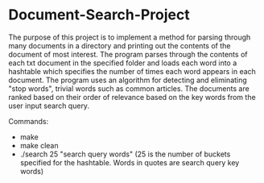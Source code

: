 # Document-Search-Project

The purpose of this project is to implement a method for parsing through many documents in a directory and printing out
the contents of the document of most interest. The program parses through the contents of each txt document in the 
specified folder and loads each word into a hashtable which specifies the number of times each word appears in each document.
The program uses an algorithm for detecting and eliminating "stop words", trivial words such as common articles. The documents
are ranked based on their order of relevance based on the key words from the user input search query.

Commands:
- make
- make clean
- ./search 25 "search query words" 
(25 is the number of buckets specified for the hashtable. Words in quotes are search query key words)
